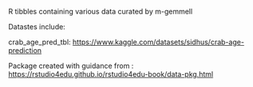 R tibbles containing various data curated by m-gemmell

Datastes include:

crab_age_pred_tbl: https://www.kaggle.com/datasets/sidhus/crab-age-prediction

Package created with guidance from : https://rstudio4edu.github.io/rstudio4edu-book/data-pkg.html

